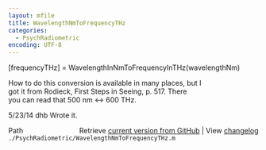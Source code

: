 ```yaml
---
layout: mfile
title: WavelengthNmToFrequencyTHz
categories:
  - PsychRadiometric
encoding: UTF-8
---
```


[frequencyTHz] = WavelengthInNmToFrequencyInTHz(wavelengthNm)  

How to do this conversion is available in many places, but I  
got it from Rodieck, First Steps in Seeing, p. 517.  There  
you can read that 500 nm \<-\> 600 THz.  

5/23/14  dhb  Wrote it.  


<div class="code_header" style="text-align:right;">
  <span style="float:left;">Path&nbsp;&nbsp;</span> <span class="counter">Retrieve <a href=
  "https://raw.github.com/Psychtoolbox-3/Psychtoolbox-3/beta/./PsychRadiometric/WavelengthNmToFrequencyTHz.m">current version from GitHub</a> | View <a href=
  "https://github.com/Psychtoolbox-3/Psychtoolbox-3/commits/beta/./PsychRadiometric/WavelengthNmToFrequencyTHz.m">changelog</a></span>
</div>
<div class="code">
  <code>./PsychRadiometric/WavelengthNmToFrequencyTHz.m</code>
</div>

